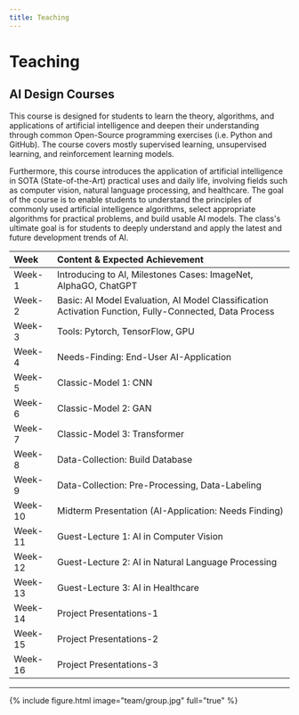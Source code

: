 ```yaml
---
title: Teaching
---
```


# <i class="fas fa-feather-alt"></i>Teaching

## AI Design Courses

This course is designed for students to learn the theory, algorithms, and applications of artificial intelligence and deepen their understanding through common Open-Source programming exercises (i.e. Python and GitHub). The course covers mostly supervised learning, unsupervised learning, and reinforcement learning models. 

Furthermore, this course introduces the application of artificial intelligence in SOTA (State-of-the-Art) practical uses and daily life, involving fields such as computer vision, natural language processing, and healthcare. The goal of the course is to enable students to understand the principles of commonly used artificial intelligence algorithms, select appropriate algorithms for practical problems, and build usable AI models. The class's ultimate goal is for students to deeply understand and apply the latest and future development trends of AI.

| Week | Content & Expected Achievement |
| :-----         |     :------     |
| Week-1   | Introducing to AI, Milestones Cases: ImageNet, AlphaGO, ChatGPT     |
| Week-2   | Basic: AI Model Evaluation, AI Model Classification Activation Function, Fully-Connected, Data Process       |
| Week-3   | Tools: Pytorch, TensorFlow, GPU       |
| Week-4   | Needs-Finding: End-User AI-Application      |
| Week-5   | Classic-Model 1: CNN       |
| Week-6   | Classic-Model 2: GAN      |
| Week-7   | Classic-Model 3: Transformer     |
| Week-8   | Data-Collection: Build Database       |
| Week-9   | Data-Collection: Pre-Processing, Data-Labeling       |
| Week-10  | Midterm Presentation (AI-Application: Needs Finding)       |
| Week-11  | Guest-Lecture 1: AI in Computer Vision       |
| Week-12  | Guest-Lecture 2: AI in Natural Language Processing       |
| Week-13  | Guest-Lecture 3: AI in Healthcare       |
| Week-14  | Project Presentations-1       |
| Week-15  | Project Presentations-2       |
| Week-16  | Project Presentations-3      |


<!-- ### Undergraduate

#### Agency and Awards

### Graduate
#### Agency and Awards



### Postdoctoral
#### Agency and Awards -->


---

{% include figure.html image="team/group.jpg" full="true" %}
